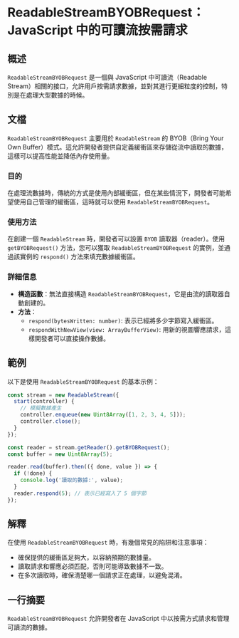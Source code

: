 <!--
Meta Description: # ReadableStreamBYOBRequest：JavaScript 中的可讀流按需請求 ## 概述 `ReadableStreamBYOBRequest` 是一個與 JavaScript 中可讀流（Readable Stream）相關的接口，允許用戶按需請求數據，並對其進行更細粒度的控制，...
Meta Keywords: readablestreambyobrequest, javascript, reader, stream, readablestream
-->

# ReadableStreamBYOBRequest：JavaScript 中的可讀流按需請求

## 概述
`ReadableStreamBYOBRequest` 是一個與 JavaScript 中可讀流（Readable Stream）相關的接口，允許用戶按需請求數據，並對其進行更細粒度的控制，特別是在處理大型數據的時候。

## 文檔
`ReadableStreamBYOBRequest` 主要用於 `ReadableStream` 的 BYOB（Bring Your Own Buffer）模式。這允許開發者提供自定義緩衝區來存儲從流中讀取的數據，這樣可以提高性能並降低內存使用量。

### 目的
在處理流數據時，傳統的方式是使用內部緩衝區，但在某些情況下，開發者可能希望使用自己管理的緩衝區，這時就可以使用 `ReadableStreamBYOBRequest`。

### 使用方法
在創建一個 `ReadableStream` 時，開發者可以設置 `BYOB` 讀取器（reader）。使用 `getBYOBRequest()` 方法，您可以獲取 `ReadableStreamBYOBRequest` 的實例，並通過該實例的 `respond()` 方法來填充數據緩衝區。

### 詳細信息
- **構造函數**：無法直接構造 `ReadableStreamBYOBRequest`，它是由流的讀取器自動創建的。
- **方法**：
  - `respond(bytesWritten: number)`: 表示已經將多少字節寫入緩衝區。
  - `respondWithNewView(view: ArrayBufferView)`: 用新的視圖響應請求，這樣開發者可以直接操作數據。

## 範例
以下是使用 `ReadableStreamBYOBRequest` 的基本示例：

```javascript
const stream = new ReadableStream({
  start(controller) {
    // 模擬數據產生
    controller.enqueue(new Uint8Array([1, 2, 3, 4, 5]));
    controller.close();
  }
});

const reader = stream.getReader().getBYOBRequest();
const buffer = new Uint8Array(5);

reader.read(buffer).then(({ done, value }) => {
  if (!done) {
    console.log('讀取的數據:', value);
  }
  reader.respond(5); // 表示已經寫入了 5 個字節
});
```

## 解釋
在使用 `ReadableStreamBYOBRequest` 時，有幾個常見的陷阱和注意事項：
- 確保提供的緩衝區足夠大，以容納預期的數據量。
- 讀取請求和響應必須匹配，否則可能導致數據不一致。
- 在多次讀取時，確保清楚哪一個請求正在處理，以避免混淆。

## 一行摘要
`ReadableStreamBYOBRequest` 允許開發者在 JavaScript 中以按需方式請求和管理可讀流的數據。